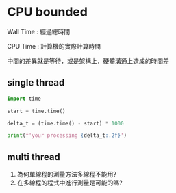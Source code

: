 # CPU bounded

Wall Time : 經過總時間

CPU Time : 計算機的實際計算時間

中間的差異就是等待，或是架構上，硬體溝通上造成的時間差

## single thread

``` Python
import time

start = time.time()

delta_t = (time.time() - start) * 1000

print(f'your processing {delta_t:.2f}')
```

## multi thread

1. 為何單線程的測量方法多線程不能用?
2. 在多線程的程式中進行測量是可能的嗎?
